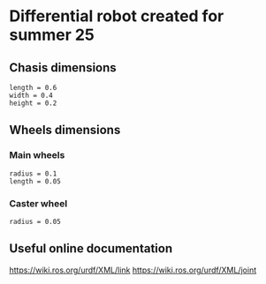 # Differential robot created for summer 25
## Chasis dimensions
    length = 0.6
    width = 0.4
    height = 0.2

## Wheels dimensions
### Main wheels
    radius = 0.1
    length = 0.05
### Caster wheel
    radius = 0.05

## Useful online documentation
   https://wiki.ros.org/urdf/XML/link
   https://wiki.ros.org/urdf/XML/joint 